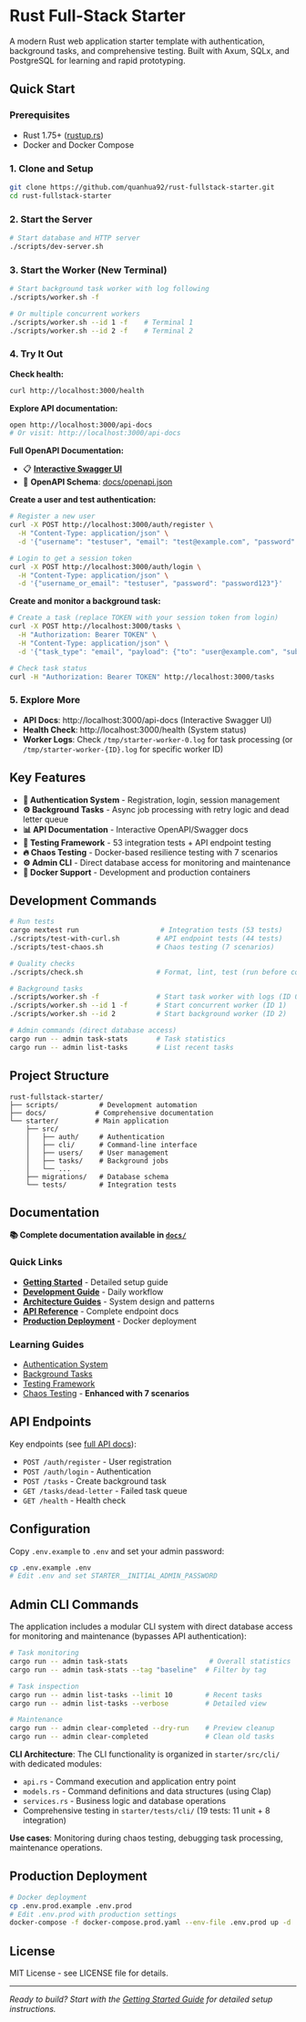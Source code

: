 # Rust Full-Stack Starter

A modern Rust web application starter template with authentication, background tasks, and comprehensive testing. Built with Axum, SQLx, and PostgreSQL for learning and rapid prototyping.

## Quick Start

### Prerequisites

- Rust 1.75+ ([rustup.rs](https://rustup.rs/))
- Docker and Docker Compose

### 1. Clone and Setup

```bash
git clone https://github.com/quanhua92/rust-fullstack-starter.git
cd rust-fullstack-starter
```

### 2. Start the Server

```bash
# Start database and HTTP server
./scripts/dev-server.sh
```

### 3. Start the Worker (New Terminal)

```bash
# Start background task worker with log following
./scripts/worker.sh -f

# Or multiple concurrent workers
./scripts/worker.sh --id 1 -f    # Terminal 1
./scripts/worker.sh --id 2 -f    # Terminal 2
```

### 4. Try It Out

**Check health:**
```bash
curl http://localhost:3000/health
```

**Explore API documentation:**
```bash
open http://localhost:3000/api-docs
# Or visit: http://localhost:3000/api-docs
```

**Full OpenAPI Documentation:**
- 📋 **[Interactive Swagger UI](https://petstore.swagger.io/?url=https://raw.githubusercontent.com/quanhua92/rust-fullstack-starter/refs/heads/main/docs/openapi.json)**
- 📄 **OpenAPI Schema**: [docs/openapi.json](docs/openapi.json)

**Create a user and test authentication:**
```bash
# Register a new user
curl -X POST http://localhost:3000/auth/register \
  -H "Content-Type: application/json" \
  -d '{"username": "testuser", "email": "test@example.com", "password": "password123"}'

# Login to get a session token
curl -X POST http://localhost:3000/auth/login \
  -H "Content-Type: application/json" \
  -d '{"username_or_email": "testuser", "password": "password123"}'
```

**Create and monitor a background task:**
```bash
# Create a task (replace TOKEN with your session token from login)
curl -X POST http://localhost:3000/tasks \
  -H "Authorization: Bearer TOKEN" \
  -H "Content-Type: application/json" \
  -d '{"task_type": "email", "payload": {"to": "user@example.com", "subject": "Hello", "body": "Test email"}}'

# Check task status
curl -H "Authorization: Bearer TOKEN" http://localhost:3000/tasks
```

### 5. Explore More

- **API Docs**: http://localhost:3000/api-docs (Interactive Swagger UI)
- **Health Check**: http://localhost:3000/health (System status)
- **Worker Logs**: Check `/tmp/starter-worker-0.log` for task processing (or `/tmp/starter-worker-{ID}.log` for specific worker ID)

## Key Features

- **🔐 Authentication System** - Registration, login, session management
- **⚙️ Background Tasks** - Async job processing with retry logic and dead letter queue
- **📊 API Documentation** - Interactive OpenAPI/Swagger docs
- **🧪 Testing Framework** - 53 integration tests + API endpoint testing
- **🔥 Chaos Testing** - Docker-based resilience testing with 7 scenarios
- **⚙️ Admin CLI** - Direct database access for monitoring and maintenance
- **🐳 Docker Support** - Development and production containers

## Development Commands

```bash
# Run tests
cargo nextest run                    # Integration tests (53 tests)
./scripts/test-with-curl.sh         # API endpoint tests (44 tests)
./scripts/test-chaos.sh             # Chaos testing (7 scenarios)

# Quality checks
./scripts/check.sh                  # Format, lint, test (run before commits)

# Background tasks
./scripts/worker.sh -f              # Start task worker with logs (ID 0)
./scripts/worker.sh --id 1 -f       # Start concurrent worker (ID 1)
./scripts/worker.sh --id 2          # Start background worker (ID 2)

# Admin commands (direct database access)
cargo run -- admin task-stats       # Task statistics
cargo run -- admin list-tasks       # List recent tasks
```

## Project Structure

```
rust-fullstack-starter/
├── scripts/          # Development automation
├── docs/            # Comprehensive documentation
└── starter/         # Main application
    ├── src/
    │   ├── auth/     # Authentication
    │   ├── cli/      # Command-line interface
    │   ├── users/    # User management
    │   ├── tasks/    # Background jobs
    │   └── ...
    ├── migrations/   # Database schema
    └── tests/        # Integration tests
```

## Documentation

**📚 Complete documentation available in [`docs/`](docs/)**

### Quick Links
- **[Getting Started](docs/getting-started.md)** - Detailed setup guide
- **[Development Guide](docs/development.md)** - Daily workflow
- **[Architecture Guides](docs/guides/)** - System design and patterns
- **[API Reference](docs/api-reference.md)** - Complete endpoint docs
- **[Production Deployment](docs/production-deployment.md)** - Docker deployment

### Learning Guides
- [Authentication System](docs/guides/02-authentication.md)
- [Background Tasks](docs/guides/04-background-tasks.md)
- [Testing Framework](docs/guides/08-testing.md)
- [Chaos Testing](docs/guides/09-chaos-testing.md) - **Enhanced with 7 scenarios**

## API Endpoints

Key endpoints (see [full API docs](http://localhost:3000/api-docs)):

- `POST /auth/register` - User registration
- `POST /auth/login` - Authentication
- `POST /tasks` - Create background task
- `GET /tasks/dead-letter` - Failed task queue
- `GET /health` - Health check

## Configuration

Copy `.env.example` to `.env` and set your admin password:

```bash
cp .env.example .env
# Edit .env and set STARTER__INITIAL_ADMIN_PASSWORD
```

## Admin CLI Commands

The application includes a modular CLI system with direct database access for monitoring and maintenance (bypasses API authentication):

```bash
# Task monitoring
cargo run -- admin task-stats                    # Overall statistics
cargo run -- admin task-stats --tag "baseline"  # Filter by tag

# Task inspection
cargo run -- admin list-tasks --limit 10        # Recent tasks
cargo run -- admin list-tasks --verbose         # Detailed view

# Maintenance
cargo run -- admin clear-completed --dry-run    # Preview cleanup
cargo run -- admin clear-completed              # Clean old tasks
```

**CLI Architecture**: The CLI functionality is organized in `starter/src/cli/` with dedicated modules:
- `api.rs` - Command execution and application entry point
- `models.rs` - Command definitions and data structures (using Clap)
- `services.rs` - Business logic and database operations
- Comprehensive testing in `starter/tests/cli/` (19 tests: 11 unit + 8 integration)

**Use cases**: Monitoring during chaos testing, debugging task processing, maintenance operations.

## Production Deployment

```bash
# Docker deployment
cp .env.prod.example .env.prod
# Edit .env.prod with production settings
docker-compose -f docker-compose.prod.yaml --env-file .env.prod up -d
```

## License

MIT License - see LICENSE file for details.

---

*Ready to build? Start with the [Getting Started Guide](docs/getting-started.md) for detailed setup instructions.*